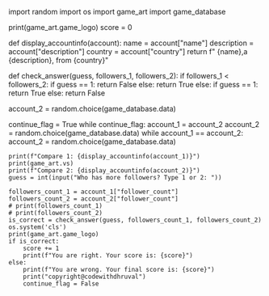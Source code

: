 import random
import os
import game_art
import game_database

print(game_art.game_logo)
score = 0


def display_accountinfo(account):
    name = account["name"]
    description = account["description"]
    country = account["country"]
    return f" {name},a {description}, from {country}"


def check_answer(guess, followers_1, followers_2):
    if followers_1 < followers_2:
        if guess == 1:
            return False
        else:
            return True
    else:
        if guess == 1:
            return True
        else:
            return False


account_2 = random.choice(game_database.data)

continue_flag = True
while continue_flag:
    account_1 = account_2
    account_2 = random.choice(game_database.data)
    while account_1 == account_2:
        account_2 = random.choice(game_database.data)

    print(f"Compare 1: {display_accountinfo(account_1)}")
    print(game_art.vs)
    print(f"Compare 2: {display_accountinfo(account_2)}")
    guess = int(input("Who has more followers? Type 1 or 2: "))

    followers_count_1 = account_1["follower_count"]
    followers_count_2 = account_2["follower_count"]
    # print(followers_count_1)
    # print(followers_count_2)
    is_correct = check_answer(guess, followers_count_1, followers_count_2)
    os.system('cls')
    print(game_art.game_logo)
    if is_correct:
        score += 1
        print(f"You are right. Your score is: {score}")
    else:
        print(f"You are wrong. Your final score is: {score}")
        print("copyright@codewithdhruval")
        continue_flag = False
